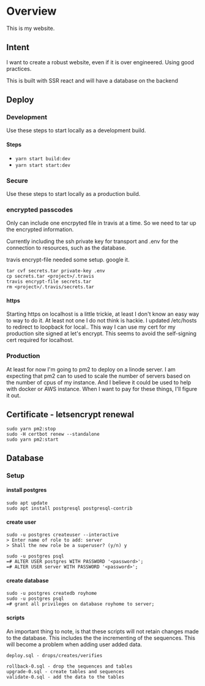 # Overview
This is my website.

## Intent
I want to create a robust website, even if it is over engineered.  Using good practices.

This is built with SSR react and will have a database on the backend

## Deploy

### Development

Use these steps to start locally as a development build.

#### Steps
- `yarn start build:dev`
- `yarn start start:dev`

### Secure

Use these steps to start locally as a production build.

### encrypted passcodes

Only can include one encrpyted file in travis at a time.  So we need
to tar up the encrypted information.

Currently including the ssh private key for transport and .env for the 
connection to resources, such as the database.

travis encrypt-file needed some setup.  google it.

```
tar cvf secrets.tar private-key .env
cp secrets.tar <project>/.travis
travis encrypt-file secrets.tar
rm <project>/.travis/secrets.tar
```

#### https

Starting https on localhost is a little trickie, at least I don't know
an easy way to way to do it.  At least not one I do not think is hackie.
I updated /etc/hosts to redirect to loopback for local.<domain>.  This 
way I can use my cert for my production site signed at let's encrypt. 
This seems to avoid the self-signing cert required for localhost.


### Production

At least for now I'm going to pm2 to deploy on a linode server.  I am expecting that pm2 can to used to 
scale the number of servers based on the number of cpus of my instance.  And I believe it could be used to 
help with docker or AWS instance.  When I want to pay for these things, I'll figure it out.

## Certificate - letsencrypt renewal

```
sudo yarn pm2:stop
sudo -H certbot renew --standalone
sudo yarn pm2:start
```

## Database
### Setup
#### install postgres
```
sudo apt update
sudo apt install postgresql postgresql-contrib
```
#### create user
```
sudo -u postgres createuser --interactive
> Enter name of role to add: server
> Shall the new role be a superuser? (y/n) y

sudo -u postgres psql
=# ALTER USER postgres WITH PASSWORD '<password>';
=# ALTER USER server WITH PASSWORD '<password>';
```
#### create database
```
sudo -u postgres createdb royhome
sudo -u postgres psql
=# grant all privileges on database royhome to server;
```
#### scripts
An important thing to note, is that these scripts will not retain changes made to the database.  This includes the 
the incrementing of the sequences.  This will become a problem when adding user added data.  
```
deploy.sql - drops/creates/verifies

rollback-0.sql - drop the sequences and tables
upgrade-0.sql - create tables and sequences
validate-0.sql - add the data to the tables
```

